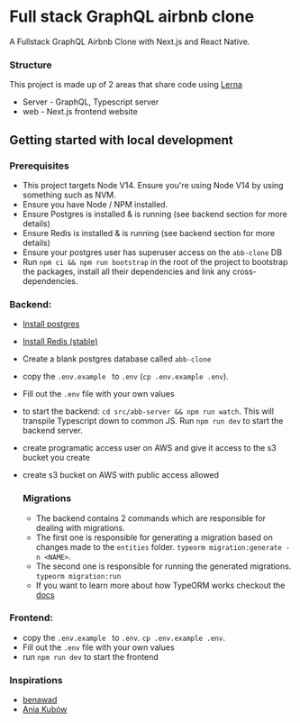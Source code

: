 # Full stack GraphQL airbnb clone 

A Fullstack GraphQL Airbnb Clone with Next.js and React Native.


### Structure 
This project is made up of 2 areas that share code using <a href='https://lerna.js.org/' target="_blank">Lerna</a>

* Server - GraphQL, Typescript server 
* web - Next.js frontend website


## Getting started with local development 

### Prerequisites
* This project targets Node V14. Ensure you're using Node V14 by using something such as NVM. 
* Ensure you have Node / NPM installed.
* Ensure Postgres is installed & is running (see backend section for more details)
* Ensure Redis is installed & is running (see backend section for more details)
* Ensure your postgres user has superuser access on the `abb-clone` DB
* Run `npm ci && npm run bootstrap` in the root of the project to bootstrap the packages, install all their dependencies and link any cross-dependencies.

### Backend: 
* [Install postgres](https://www.postgresql.org/download/)
* [Install Redis (stable)](https://redis.io/download)
* Create a blank postgres database called `abb-clone`
* copy the `.env.example ` to `.env` (`cp .env.example .env`).
* Fill out the `.env` file with your own values
* to start the backend: `cd src/abb-server && npm run watch`. This will transpile Typescript down to common JS. Run `npm run dev` to start the backend server.
* create programatic access user on AWS and give it access to the s3 bucket you create
* create s3 bucket on AWS with public access allowed 

    ### Migrations 
    * The backend contains 2 commands which are responsible for dealing with migrations. 
    * The first one is responsible for generating a migration based on changes made to the `entities` folder. `typeorm migration:generate -n <NAME>`. 
    * The second one is responsible for running the generated migrations. `typeorm migration:run`
    * If you want to learn more about how TypeORM works checkout the [docs](https://typeorm.io/#/)
### Frontend: 
* copy the `.env.example ` to `.env`. `cp .env.example .env`. 
* Fill out the `.env` file with your own values
* run `npm run dev` to start the frontend

### Inspirations 
* [benawad](https://github.com/benawad)
* [Ania Kubów](https://twitter.com/ania_kubow)
